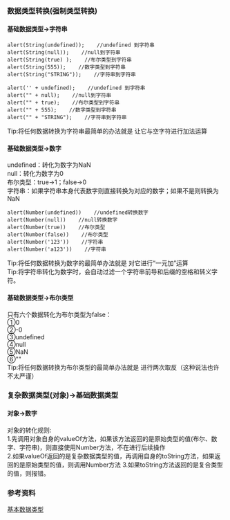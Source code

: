 ### 数据类型转换(强制类型转换)

#### 基础数据类型->字符串
```
alert(String(undefined));    //undefined 到字符串
alert(String(null));    //null到字符串
alert(String(true) );    //布尔类型到字符串
alert(String(555));    //数字类型到字符串
alert(String("STRING"));    //字符串到字符串
```

```
alert('' + undefined);    //undefined 到字符串
alert("" + null);    //null到字符串
alert("" + true);    //布尔类型到字符串
alert("" + 555);    //数字类型到字符串
alert("" + "STRING");    //字符串到字符串
```

Tip:将任何数据转换为字符串最简单的办法就是 让它与空字符进行加法运算  

#### 基础数据类型->数字
undefined：转化为数字为NaN  
null：转化为数字为0  
布尔类型：true→1；false→0  
字符串：如果字符串本身代表数字则直接转换为对应的数字；如果不是则转换为NaN  

```
alert(Number(undefined))    //undefined转换数字
alert(Number(null))    //null转换数字
alert(Number(true))    //布尔类型
alert(Number(false))    //布尔类型
alert(Number('123'))    //字符串
alert(Number('a123'))    //字符串
```

Tip:将任何数据转换为数字的最简单办法就是 对它进行“一元加”运算  
Tip:将字符串转化为数字时，会自动过滤一个字符串前导和后缀的空格和转义字符。 

#### 基础数据类型->布尔类型
只有六个数据转化为布尔类型为false：  
①0  
②-0  
③undefined  
④null  
⑤NaN  
⑥""  
Tip:将任何数据转换为布尔类型的最简单办法就是 进行两次取反（这种说法也许不太严谨）  

### 复杂数据类型(对象)->基础数据类型
#### 对象->数字
对象的转化规则:  
1.先调用对象自身的valueOf方法，如果该方法返回的是原始类型的值(布尔、数字、字符串)，则直接使用Number方法，不在进行后续操作  
2.如果valueOf返回的是复杂数据类型的值，再调用自身的toString方法，如果返回的是原始类型的值，则调用Number方法
3.如果toString方法返回的是复合类型的值，则报错。  

### 参考资料
[基本数据类型](http://www.qdfuns.com/notes/21719/85309b8fae38a496a14f8cccc96286c7.html)  
  
